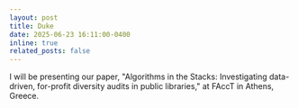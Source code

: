 ```yaml
---
layout: post
title: Duke
date: 2025-06-23 16:11:00-0400
inline: true
related_posts: false
---
```


I will be presenting our paper, "Algorithms in the Stacks: Investigating data-driven, for-profit diversity audits in public libraries," at FAccT in Athens, Greece.
